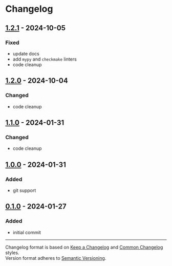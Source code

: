 # Changelog

## [1.2.1] - 2024-10-05

### Fixed

 - update docs
 - add `mypy` and `checkmake` linters
 - code cleanup

## [1.2.0] - 2024-10-04

### Changed

 * code cleanup

## [1.1.0] - 2024-01-31

### Changed

 * code cleanup

## [1.0.0] - 2024-01-31

### Added

 * git support

## [0.1.0] - 2024-01-27

### Added

 * initial commit

[1.2.1]: https://github.com/aanatoly/pdk-semver/releases/tag/1.2.1
[1.2.0]: https://github.com/aanatoly/pdk-semver/releases/tag/1.2.0
[1.1.0]: https://github.com/aanatoly/pdk-semver/releases/tag/1.1.0
[1.0.0]: https://github.com/aanatoly/pdk-semver/releases/tag/1.0.0
[0.1.0]: https://github.com/aanatoly/pdk-semver/releases/tag/0.1.0

------
Changelog format is based on [Keep a Changelog][kacl] and [Common Changelog][ccl] styles.<br>
Version format adheres to [Semantic Versioning][semver].

[semver]: https://semver.org/spec/v2.0.0.html "Semantic Versioning"
[kacl]: https://keepachangelog.com/en/ "Keep a Changelog"
[ccl]: https://common-changelog.org/ "Common Changelog"
